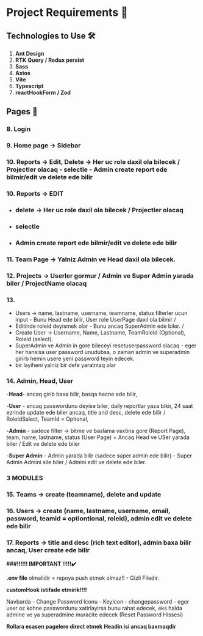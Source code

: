 # Project Requirements 🚀

## Technologies to Use 🛠️

1. **Ant Design**
2. **RTK Query / Redux persist**
3. **Sass**
4. **Axios**
5. **Vite**
6. **Typescript**
7. **reactHookForm / Zod**

## Pages 📄

### 8. Login

### 9. Home page -> Sidebar

### 10. Reports -> Edit, Delete -> Her uc role daxil ola bilecek / Projectler olacaq - selectle - Admin create report ede bilmir/edit ve delete ede bilir

### 10. Reports -> EDIT

- ### delete -> Her uc role daxil ola bilecek / Projectler olacaq
- ### selectle
- ### Admin create report ede bilmir/edit ve delete ede bilir

### 11. Team Page -> Yalniz Admin ve Head daxil ola bilecek.

### 12. Projects -> Userler gormur / Admin ve Super Admin yarada biler / ProjectName olacaq

### 13.

- Users -> name, lastname, username, teamname, status filterler ucun input - Bunu Head ede bilir, User role UserPage daxil ola bilmir /
- Editinde roleid deyismek olar - Bunu ancaq SuperAdmin ede biler. /
- Create User -> Username, Name, Lastname, TeamRoleId (Optional), RoleId (select).
- SuperAdmin ve Admin in gore bileceyi resetuserpassword olacaq - eger her hansisa user password unudubsa, o zaman admin ve superadmin girirb hemin usere yeni password teyin edecek.
- bir layiheni yalniz bir defe yaratmaq olar

### 14. Admin, Head, User

-**Head**- ancaq girib baxa bilir, basqa hecne ede bilir,

-**User** - ancaq passwordunu deyise biler, daily reportlar yaza bikir, 24 saat ezrinde update ede biler ancaq, title and desc, delete ede bilir / RoleIdSelect, TeamId = Optional,

-**Admin** - sadece filter -> bitme ve baslama vaxtina gore (Report Page), team, name, lastname, status (User Page) = Ancaq Head ve USer
yarada biler / Edit ve delete ede biler

-**Super Admin** - Admin yarada bilir (sadece super admin ede bilir) - Super Admin Admini sile biler / Admini edit ve delete ede biler.

### 3 MODULES

### 15. Teams -> create (teamname), delete and update

### 16. Users -> create (name, lastname, username, email, password, teamid = optiontional, roleid), admin edit ve delete ede bilir

### 17. Reports -> title and desc (rich text editor), admin baxa bilir ancaq, User create ede bilir

**###!!!!!! IMPORTANT !!!!!✔️**

**.env file** olmalidir = repoya push etmek olmaz!! - Gizli Filedir.

**customHook istifade etmirik!!!!**

Navbarda - Change Password Iconu - KeyIcon - changepassword - eger user oz kohne passwordunu xatirlayirsa bunu rahat edecek, eks halda admine ve ya superadmine muracite edecek (Reset Password Hissesi)

**Rollara esasen pagelere direct etmek**
**Headin isi ancaq baxmaqdir**
